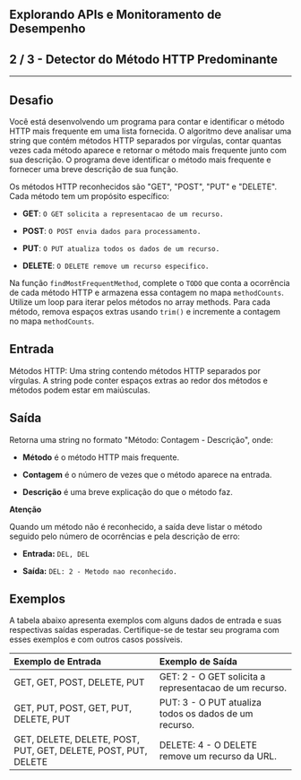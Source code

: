 Explorando APIs e Monitoramento de Desempenho
---------------------------------------------
2 / 3 - Detector do Método HTTP Predominante
--------------------------------------------

* * *

Desafio
-------

Você está desenvolvendo um programa para contar e identificar o método HTTP mais frequente em uma lista fornecida. O
algoritmo deve analisar uma string que contém métodos HTTP separados por vírgulas, contar quantas vezes cada método
aparece e retornar o método mais frequente junto com sua descrição. O programa deve identificar o método mais frequente
e fornecer uma breve descrição de sua função.

Os métodos HTTP reconhecidos são "GET", "POST", "PUT" e "DELETE". Cada método tem um propósito específico:

* **GET**: `O GET solicita a representacao de um recurso.`

* **POST**: `O POST envia dados para processamento.`

* **PUT**: `O PUT atualiza todos os dados de um recurso.`

* **DELETE**: `O DELETE remove um recurso especifico.`

Na função `findMostFrequentMethod`, complete o `TODO` que conta a ocorrência de cada método HTTP e armazena essa
contagem no mapa `methodCounts`. Utilize um loop para iterar pelos métodos no array methods. Para cada método, remova
espaços extras usando `trim()` e incremente a contagem no mapa `methodCounts`.

Entrada
-------

Métodos HTTP: Uma string contendo métodos HTTP separados por vírgulas. A string pode conter espaços extras ao redor dos
métodos e métodos podem estar em maiúsculas.

Saída
-----

Retorna uma string no formato "Método: Contagem - Descrição", onde:

* **Método** é o método HTTP mais frequente.

* **Contagem** é o número de vezes que o método aparece na entrada.

* **Descrição** é uma breve explicação do que o método faz.

**Atenção**

Quando um método não é reconhecido, a saída deve listar o método seguido pelo número de ocorrências e pela descrição de
erro:

* **Entrada:** `DEL, DEL`

* **Saída:** `DEL: 2 - Metodo nao reconhecido.`

Exemplos
--------

A tabela abaixo apresenta exemplos com alguns dados de entrada e suas respectivas saídas esperadas. Certifique-se de
testar seu programa com esses exemplos e com outros casos possíveis.

| Exemplo de Entrada                                             | Exemplo de Saída                                       |
|:---------------------------------------------------------------|:-------------------------------------------------------|
| GET, GET, POST, DELETE, PUT                                    | GET: 2 - O GET solicita a representacao de um recurso. |
| GET, PUT, POST, GET, PUT, DELETE, PUT                          | PUT: 3 - O PUT atualiza todos os dados de um recurso.  |
| GET, DELETE, DELETE, POST, PUT, GET, DELETE, POST, PUT, DELETE | DELETE: 4 - O DELETE remove um recurso da URL.         |
